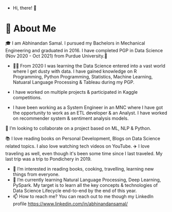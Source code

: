 - Hi, there! 👋 
# 🚀 About Me
🎓 I am Abhinandan Samal. I pursued my Bachelors in Mechanical Engineering and graduated in 2016. I have completed PGP in Data Science (Nov 2020 - Oct 2021) from Purdue University.👀  
- 👨‍💻 From 2020 I was learning the Data Science entered into a vast world where I get dusty with data. I have gained knowledge on R Programming, Python Programming, Statistics, Machine Learning, Natuaral Language Processing & Tableau during my PGP.
- I have worked on multiple projects & participated in Kaggle competitions.

- I have been working as a System Engineer in an MNC where I have got the opportunity to work as an ETL developer & an Analyst. I have worked on recommender system & sentiment analysis models.

💞️ I’m looking to collaborate on a project based on ML, NLP & Python.

📚 I love reading books on Personal Development, Blogs on Data Science related topics. I also love watching tech videos on YouTube.
✈️ I love traveling as well, even though it's been some time since I last traveled. My last trip was a trip to Pondichery in 2019.
- 👀 I’m interested in reading books, cooking, travelling, learning new things from everyone. 
- 🌱 I’m currently learning Natural Language Processing, Deep Learning, PySpark. My target is to learn all the key concepts & technologies of Data Science Lifecycle end-to-end by the end of this year.
- 📫 How to reach me?  You can reach out to me though my LinkedIn profile https://www.linkedin.com/in/abhinandansamal/

